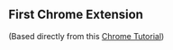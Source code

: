 ## First Chrome Extension

(Based directly from this [Chrome Tutorial](https://developer.chrome.com/extensions/getstarted))
